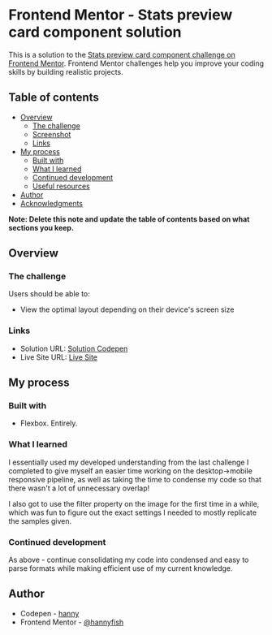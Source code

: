 # Frontend Mentor - Stats preview card component solution

This is a solution to the [Stats preview card component challenge on Frontend Mentor](https://www.frontendmentor.io/challenges/stats-preview-card-component-8JqbgoU62). Frontend Mentor challenges help you improve your coding skills by building realistic projects. 

## Table of contents

- [Overview](#overview)
  - [The challenge](#the-challenge)
  - [Screenshot](#screenshot)
  - [Links](#links)
- [My process](#my-process)
  - [Built with](#built-with)
  - [What I learned](#what-i-learned)
  - [Continued development](#continued-development)
  - [Useful resources](#useful-resources)
- [Author](#author)
- [Acknowledgments](#acknowledgments)

**Note: Delete this note and update the table of contents based on what sections you keep.**

## Overview

### The challenge

Users should be able to:

- View the optimal layout depending on their device's screen size

### Links

- Solution URL: [Solution Codepen]([https://your-solution-url.com](https://codepen.io/hanny/pen/QWVJgdN))
- Live Site URL: [Live Site]([https://your-live-site-url.com](https://hannyfish.github.io/hanny_statscardcomponent/))

## My process

### Built with

- Flexbox. Entirely.

### What I learned

I essentially used my developed understanding from the last challenge I completed to give myself an easier time working on the desktop->mobile responsive pipeline, as well as taking the time to condense my code so that there wasn't a lot of unnecessary overlap!

I also got to use the filter property on the image for the first time in a while, which was fun to figure out the exact settings I needed to mostly replicate the samples given.

### Continued development

As above - continue consolidating my code into condensed and easy to parse formats while making efficient use of my current knowledge.

## Author

- Codepen - [hanny](https://codepen.io/hanny)
- Frontend Mentor - [@hannyfish](https://www.frontendmentor.io/profile/hannyfish)

